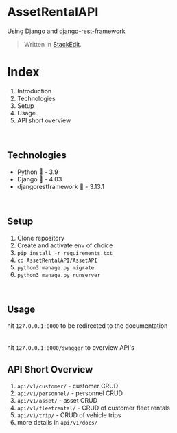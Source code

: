 # AssetRentalAPI  
  
Using Django and django-rest-framework 
  
> Written in  [StackEdit](https://stackedit.io/).  
  
  
# Index  
  
 1. Introduction   
 2. Technologies  
 3. Setup  
 4. Usage  
 5. API short overview
  
<br>  
  
## Technologies  
  
 - Python 🐍 - 3.9  
 - Django 📄 - 4.03  
 - djangorestframework 🧩 - 3.13.1  
  
  
<br>  
  
## Setup  
  
1. Clone repository  
2. Create and activate env of choice  
3. `pip install -r requirements.txt`  
4. `cd AssetRentalAPI/AssetAPI`  
5. `python3 manage.py migrate`  
6. `python3 manage.py runserver`  
  
 <br>  
  
## Usage  
  
hit `127.0.0.1:8000` to be redirected to the documentation  
 <br>  
hit `127.0.0.1:8000/swagger` to overview API's  
  
  
## API Short Overview  
1. `api/v1/customer/` - customer CRUD   
2. `api/v1/personnel/` - personnel CRUD    
3. `api/v1/asset/` - asset CRUD  
4. `api/v1/fleetrental/` - CRUD of customer fleet rentals  
5. `api/v1/trip/` - CRUD of vehicle trips   
6. more details in `api/v1/docs/`  
  